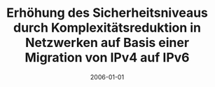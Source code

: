 ---
abstract: ''
authors:
- Wojciech Urbanczyk
date: '2006-01-01'
featured: false
publication_types:
- '7'
publishDate: '2006-01-01'
title: Erhöhung des Sicherheitsniveaus durch Komplexitätsreduktion in Netzwerken auf
  Basis einer Migration von IPv4 auf IPv6
url_pdf: ''
---